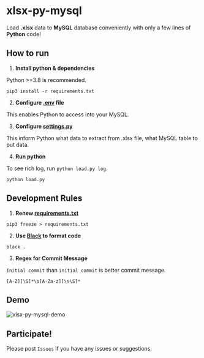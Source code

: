 # xlsx-py-mysql

Load **.xlsx** data to **MySQL** database conveniently with only a few lines of **Python** code!

## How to run

1. **Install python & dependencies**

Python >=3.8 is recommended.
```
pip3 install -r requirements.txt
```
2. **Configure [.env](.env.example) file**

This enables Python to access into your MySQL.

3. **Configure [settings.py](settings.py)**

This inform Python what data to extract from .xlsx file, what MySQL table to put data.

4. **Run python**

To see rich log, run `python load.py log`.
```
python load.py
```

## Development Rules

1. **Renew [requirements.txt](requirements.txt)**
```
pip3 freeze > requirements.txt
```

2. **Use [Black](https://github.com/psf/black) to format code**
```
black .
```

3. **Regex for Commit Message**

`Initial commit` than `initial commit` is better commit message.
```
[A-Z][\S]*\s[A-Za-z][\s\S]*
```

## Demo

![xlsx-py-mysql-demo](https://user-images.githubusercontent.com/50664161/142582924-83ef2f82-0505-42c0-bb6b-0cc27707cdc6.gif)


## Participate!

Please post `Issues` if you have any issues or suggestions.
